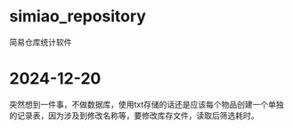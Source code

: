 # simiao_repository
简易仓库统计软件

# 2024-12-20
突然想到一件事，不做数据库，使用txt存储的话还是应该每个物品创建一个单独的记录表，因为涉及到修改名称等，要修改库存文件，读取后筛选耗时。